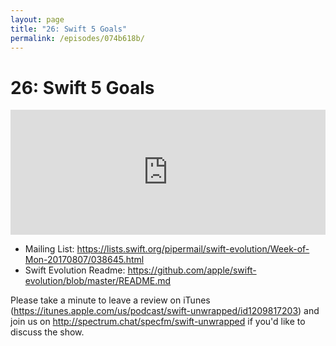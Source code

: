 ```yaml
---
layout: page
title: "26: Swift 5 Goals"
permalink: /episodes/074b618b/
---
```


# 26: Swift 5 Goals

<iframe frameBorder="0" height="200px" scrolling="no" seamless src="https://player.simplecast.com/b307fe79-65a0-4293-a524-d0e5e89d123c" width="100%"></iframe>

- Mailing List: https://lists.swift.org/pipermail/swift-evolution/Week-of-Mon-20170807/038645.html
- Swift Evolution Readme: https://github.com/apple/swift-evolution/blob/master/README.md

Please take a minute to leave a review on iTunes (https://itunes.apple.com/us/podcast/swift-unwrapped/id1209817203) and join us on http://spectrum.chat/specfm/swift-unwrapped if you'd like to discuss the show.
